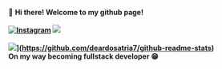 👋 <b>Hi there! Welcome to my github page!<b/>
<br/><br/>
[![Instagram](https://img.shields.io/badge/Instagram-%23E4405F.svg?logo=Instagram&logoColor=white)](https://instagram.com/deardosatria_) ![](https://komarev.com/ghpvc/?username=deardosatria7)
<br/><br/>
![](https://github-readme-stats.vercel.app/api/top-langs/?username=deardosatria7)](https://github.com/deardosatria7/github-readme-stats)
<br/>
<b>On my way becoming fullstack developer 😁</b>
